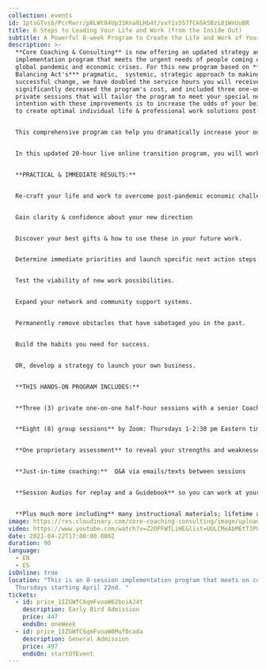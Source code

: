 ```yaml
---
collection: events
id: 1ptsGTvsb/PcrRwrr/p8LWt84Up31Kna8LHb4t/vxY1s557fCkGkSBzi81WnUuBR
title: 6 Steps to Leading Your Life and Work (from the Inside Out)
subtitle: A Powerful 8-week Program to Create the Life and Work of Your Dreams
description: >-
  **Core Coaching & Consulting** is now offering an updated strategy and
  implementation program that meets the urgent needs of people coming out of the
  global pandemic and economic crises. For this new program based on ***The
  Balancing Act's*** pragmatic,  systemic, strategic approach to making
  successful change, we have doubled the service hours you will receive,
  significantly decreased the program's cost, and included three one-on-one
  private sessions that will tailor the program to meet your special needs. Our
  intention with these improvements is to increase the odds of your being able
  to create optimal individual life & professional work solutions post-crisis. 


  This comprehensive program can help you dramatically increase your odds of success if you: a) want to make big changes in your life or work, b) would like to explore the viability of starting your own business, c) want to become a more effective leader, or d) would like to rebalance your life and work when it is time to emerge into a new normal.


  In this updated 20-hour live online transition program, you will work with expert coaches (in life, career, and business) to generate these... 


  **PRACTICAL & IMMEDIATE RESULTS:** 


  Re-craft your life and work to overcome post-pandemic economic challenges.


  Gain clarity & confidence about your new direction  


  Discover your best gifts & how to use these in your future work.  


  Determine immediate priorities and launch specific next action steps.  


  Test the viability of new work possibilities. 


  Expand your network and community support systems.


  Permanently remove obstacles that have sabotaged you in the past.  


  Build the habits you need for success.   


  OR, develop a strategy to launch your own business.


  **THIS HANDS-ON PROGRAM INCLUDES:**


  **Three (3) private one-on-one half-hour sessions with a senior Coach:**  Benefit from an individual onboarding jumpstart session immediately upon signing up, a mid-term session to ensure you're on track, a post-program session to solidify your results.


  **Eight (8) group sessions** by Zoom: Thursdays 1-2:30 pm Eastern time starting April 15th.  Sessions will be simultaneously translated on separate channels (English and Spanish).


  **One proprietary assessment** to reveal your strengths and weaknesses


  **Just-in-time coaching:**  Q&A via emails/texts between sessions


  **Session Audios for replay and a Guidebook** so you can work at your own pace AND continue your progress post-program


  **Plus much more including** many instructional materials; lifetime access to the group's website portal where all resources are available.
image: https://res.cloudinary.com/core-coaching-consulting/image/upload/v1600812431/happy%20group.jpg
video: https://www.youtube.com/watch?v=Z2OPFWTLiHE&list=UULCMeAbMEtT3P8es6rrT7Wg&index=2
date: 2021-04-22T17:00:00.000Z
duration: 90
language:
  - EN
  - ES
isOnline: true
location: "This is an 8-session implementation program that meets on consecutive
  Thursdays starting April 22nd. "
tickets:
  - id: price_1IZGWfC6qmFvoaW62boiAJ4t
    description: Early Bird Admission
    price: 447
    endsOn: oneWeek
  - id: price_1IZGWfC6qmFvoaW6Muf0cada
    description: General Admission
    price: 497
    endsOn: startOfEvent
---
```

